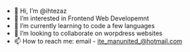 - 👋 Hi, I’m @ihtezaz
- 👀 I’m interested in Frontend Web Developemnt
- 🌱 I’m currently learning to code a few languages 
- 💞️ I’m looking to collaborate on worpdress websites 
- 📫 How to reach me: email - ite_manunited_@hotmail.com

